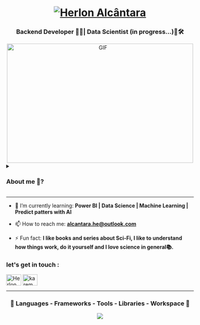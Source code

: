 </div>
<h1 align="center">
  <a href="https://git.io/typing-svg"><img src="https://readme-typing-svg.herokuapp.com?font=Righteous&pause=500&color=3d85c6size=45&center=true&vCenter=true&random=false&width=435&lines=Hi+everyone!+%F0%9F%91%8B+;+I'm+Herlon+Alcântara!" alt="Herlon Alcântara" /></a>
    </h1>
<h3 align="center"> Backend Developer 👨‍💻| Data Scientist (in progress...)💾🛠️ </h3>
<div align="center" style="display: block;">
    <img align="center" alt="GIF" src="programmer.gif" width="500" height="320" />
</div>

<details><summary> <h3> About me 🤖? </h3></summary>
  
**`I'm new here... I am Herlon Alcântara, I live in Bahia-Brazil and I have a Diploma in Systems Analysis and Development,
postgraduate degree in Architecture and IT Infrastructure Management and experience in project management.
I often use backend language to automate and improve processes. About 3 months ago I started my Master's degree in Computer Science
and I'm focusing my research on Data Science.
`**

</details>
<hr>

- 🌱 I’m currently learning: **Power BI | Data Science | Machine Learning | Predict patters with AI**

- 📫 How to reach me: **alcantara.he@outlook.com**

- ⚡ Fun fact: **I like books and series about Sci-Fi, I like to understand how things work, do it yourself and I love science in general📚.**

<h3 align="left">let's get in touch :</h3>
<p align="left">
<a href="https://br.linkedin.com/in/alcantara-he" target="blank"><img align="center" src="https://raw.githubusercontent.com/rahuldkjain/github-profile-readme-generator/master/src/images/icons/Social/linked-in-alt.svg" alt="Herlon Alcântara" height="30" width="40" /></a>
<a href="https://instagram.com/h.lctr" target="blank"><img align="center" src="https://raw.githubusercontent.com/rahuldkjain/github-profile-readme-generator/master/src/images/icons/Social/instagram.svg" alt="karem.sd" height="30" width="40" /></a>
</p>
<hr>
<h3 align="center" > 🚀 Languages - Frameworks - Tools - Libraries - Workspace 🚀</h3>
<p align="center">
    <img src="https://skillicons.dev/icons?i=markdown,html,css,bootstrap,js,git,github,gitlab,mysql,postgresql,mongodb,vscode,visualstudio,django,laravel,python,pycharm,notion,windows,ubuntu" 
</div>
